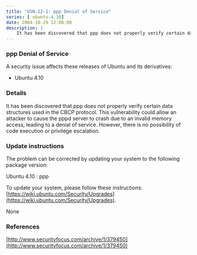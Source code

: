 ```yaml
---
title: "USN-12-1: ppp Denial of Service"
series: [ ubuntu-4.10]
date: 2004-10-29 12:00:00
description: |
    It has been discovered that ppp does not properly verify certain data structures used in the CBCP protocol. This vulnerability could allow an attacker to cause the pppd server to crash due to an invalid memory access, leading to a denial of service. However, there is no possibility of code execution or privilege escalation.
--- 
```

 
 


### ppp Denial of Service

A security issue affects these releases of Ubuntu and its derivatives:

* Ubuntu 4.10

### Details

It has been discovered that ppp does not properly verify certain data structures used in the CBCP protocol. This vulnerability could allow an attacker to cause the pppd server to crash due to an invalid memory access, leading to a denial of service. However, there is no possibility of code execution or privilege escalation.

### Update instructions

The problem can be corrected by updating your system to the following package version:

Ubuntu 4.10
 : ppp 

To update your system, please follow these instructions: [https://wiki.ubuntu.com/Security/Upgrades](https://wiki.ubuntu.com/Security/Upgrades).

None

### References

 
 [http://www.securityfocus.com/archive/1/379450](http://www.securityfocus.com/archive/1/379450)
 


